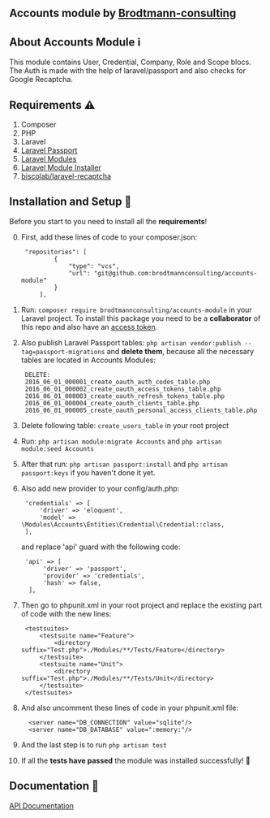## Accounts module by [Brodtmann-consulting](https://brodtmann-consulting.com/)

## About Accounts Module :information_source:

This module contains User, Credential, Company, Role and Scope blocs. The Auth is made with the help of laravel/passport and also checks for Google Recaptcha. 

## Requirements :warning:

1) Composer
2) PHP
3) Laravel
4) [Laravel Passport](https://laravel.com/docs/8.x/passport)
5) [Laravel Modules](https://nwidart.com/laravel-modules/v6/installation-and-setup)
6) [Laravel Module Installer](https://github.com/joshbrw/laravel-module-installer)
7) [biscolab/laravel-recaptcha](https://github.com/biscolab/laravel-recaptcha)

## Installation and Setup :rocket:

Before you start to you need to install all the **requirements**!

0) First, add these lines of code to your composer.json:

        "repositories": [
                {
                    "type": "vcs",
                    "url": "git@github.com:brodtmannconsulting/accounts-module"
                }
            ],
            
1) Run: `composer require brodtmannconsulting/accounts-module` in your Laravel project. To install this package you need to be a **collaborator** of this repo and also have an [access token](https://docs.github.com/en/free-pro-team@latest/github/authenticating-to-github/creating-a-personal-access-token).
2) Also publish Laravel Passport tables: `php artisan vendor:publish --tag=passport-migrations` and **delete them**, because all the necessary tables are located in Accounts Modules:
        
        DELETE:
        2016_06_01_000001_create_oauth_auth_codes_table.php
        2016_06_01_000002_create_oauth_access_tokens_table.php
        2016_06_01_000003_create_oauth_refresh_tokens_table.php
        2016_06_01_000004_create_oauth_clients_table.php
        2016_06_01_000005_create_oauth_personal_access_clients_table.php
        
3) Delete following table: `create_users_table` in your root project
4) Run: `php artisan module:migrate Accounts` and `php artisan module:seed Accounts`
5) After that run: `php artisan passport:install` and `php artisan passport:keys` if you haven't done it yet.
6) Also add new provider to your config/auth.php:
        
        'credentials' => [
            'driver' => 'eloquent',
            'model' => \Modules\Accounts\Entities\Credential\Credential::class,
        ],
                
    and replace 'api' guard with the following code:

        'api' => [
             'driver' => 'passport',
             'provider' => 'credentials',
             'hash' => false,
         ], 

7) Then go to phpunit.xml in your root project and replace the existing part of code with the new lines:
  
        <testsuites> 
            <testsuite name="Feature">
                <directory suffix="Test.php">./Modules/**/Tests/Feature</directory>
            </testsuite>
            <testsuite name="Unit">
                <directory suffix="Test.php">./Modules/**/Tests/Unit</directory>
            </testsuite>
        </testsuites>
8) And also uncomment these lines of code in your phpunit.xml file:

         <server name="DB_CONNECTION" value="sqlite"/>
         <server name="DB_DATABASE" value=":memory:"/>
                 
9) And the last step is to run `php artisan test`
10) If all the **tests have passed** the module was installed successfully! :tada:

## Documentation :book:

[API Documentation](https://documenter.getpostman.com/view/11679015/TVzRFdDY)
